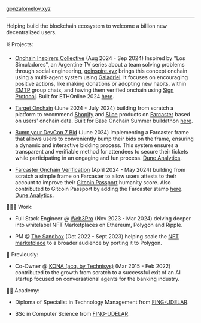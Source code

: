 [gonzalomelov.xyz](https://gonzalomelov.xyz)

___

Helping build the blockchain ecosystem to welcome a billion new decentralized users.


⛓️ Projects:

- [Onchain Inspirers Collective](https://www.goinspire.xyz) (Aug 2024 - Sep 2024) Inspired by "Los Simuladores", an Argentine TV series about a team solving problems through social engineering, [goinspire.xyz](https://goinspire.xyz) brings this concept onchain using a multi-agent system using [Galadriel](https://galadriel.com/). It focuses on encouraging positive actions, like making donations or adopting new habits, within [XMTP](https://xmtp.org/) group chats, and having them verified onchain using [Sign Protocol](https://sign.global/). Built for ETHOnline 2024 [here](https://ethglobal.com/showcase/goinspire-xyz-yzvyj). 

- [Target Onchain](https://www.targetonchain.xyz) (June 2024 - July 2024) building from scratch a platform to recommend [Shopify](https://shopify.com) and [Slice](https://slice.so/) products on [Farcaster](https://www.farcaster.xyz/) based on users' onchain data. Built for Base Onchain Summer buildathon [here](https://devfolio.co/projects/target-onchain-47c7). 

- [Bump your DevCon 7 Bid](https://warpcast.com/gonzalomelov.eth/0x27fb36af) (June 2024) implementing a Farcaster frame that allows users to conveniently bump their bids on the frame, ensuring a dynamic and interactive bidding process. This system ensures a transparent and verifiable method for attendees to secure their tickets while participating in an engaging and fun process. [Dune Analytics](https://dune.com/gonzalomelov/devcon-7-raffle).

- [Farcaster Onchain Verification](https://farcaster-onchain-verification.gonzalomelov.xyz/) (April 2024 - May 2024) building from scratch a simple frame on Farcaster to allow users attests to their account to improve their [Gitcoin Passport](https://passport.gitcoin.co/) humanity score. Also contributed to Gitcoin Passport by adding the Farcaster stamp [here](https://github.com/Farcaster-On-Chain-Verification/passport/tree/feat/add-farcaster-stamp). [Dune Analytics](https://dune.com/gonzalomelov/farcaster-onchain-verifications).

👨🏻‍💻 Work:

- Full Stack Engineer @ [Web3Pro](https://www.web3pro.com/) (Nov 2023 - Mar 2024) delving deeper into whitelabel NFT Marketplaces on Ethereum, Polygon and Ripple.

- PM @ [The Sandbox](https://www.sandbox.game/) (Oct 2022 - Sept 2023) helping scale the [NFT marketplace](https://www.sandbox.game/en/shop/) to a broader audience by porting it to Polygon.

🚀 Previously:

- Co-Owner @ [KONA (acq. by Technisys)](https://ibsintelligence.com/ibsi-news/technisys-acquires-conversational-ai-innovator-kona-to-elevate-digital-banking-experience/) (Mar 2015 - Feb 2022) contributed to the growth from scratch to a successful exit of an AI startup focused on conversational agents for the banking industry.
 

👨‍🎓 Academy:
 
 - Diploma of Specialist in Technology Management from [FING-UDELAR](https://www.fing.edu.uy/).

 - BSc in Computer Science from [FING-UDELAR](https://www.fing.edu.uy/).
